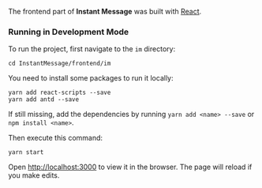The frontend part of __Instant Message__ was built with [React](https://reactjs.org/).<br />

### Running in Development Mode
To run the project, first navigate to the `im` directory:
```
cd InstantMessage/frontend/im
```
You need to install some packages to run it locally:
```
yarn add react-scripts --save
yarn add antd --save
```
If still missing, add the dependencies by running `yarn add <name> --save` or `npm install <name>`.<br />

Then execute this command:
```
yarn start
```
Open [http://localhost:3000](http://localhost:3000) to view it in the browser. The page will reload if you make edits.